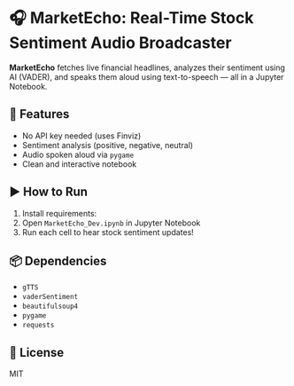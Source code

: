 # 🎧 MarketEcho: Real-Time Stock Sentiment Audio Broadcaster

**MarketEcho** fetches live financial headlines, analyzes their sentiment using AI (VADER), and speaks them aloud using text-to-speech — all in a Jupyter Notebook.

## 🔧 Features
- No API key needed (uses Finviz)
- Sentiment analysis (positive, negative, neutral)
- Audio spoken aloud via `pygame`
- Clean and interactive notebook

## ▶️ How to Run
1. Install requirements:
2. Open `MarketEcho_Dev.ipynb` in Jupyter Notebook
3. Run each cell to hear stock sentiment updates!

## 📦 Dependencies
- `gTTS`
- `vaderSentiment`
- `beautifulsoup4`
- `pygame`
- `requests`

## 📄 License
MIT
